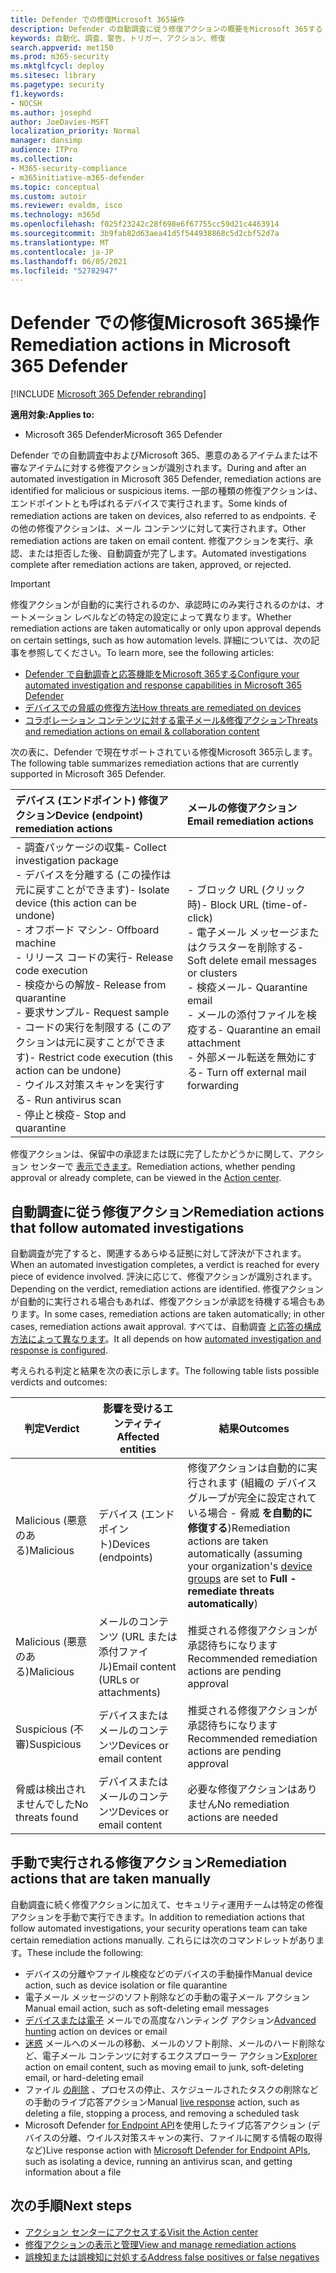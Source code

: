 ```yaml
---
title: Defender での修復Microsoft 365操作
description: Defender の自動調査に従う修復アクションの概要をMicrosoft 365する
keywords: 自動化、調査、警告、トリガー、アクション、修復
search.appverid: met150
ms.prod: m365-security
ms.mktglfcycl: deploy
ms.sitesec: library
ms.pagetype: security
f1.keywords:
- NOCSH
ms.author: josephd
author: JoeDavies-MSFT
localization_priority: Normal
manager: dansimp
audience: ITPro
ms.collection:
- M365-security-compliance
- m365initiative-m365-defender
ms.topic: conceptual
ms.custom: autoir
ms.reviewer: evaldm, isco
ms.technology: m365d
ms.openlocfilehash: f025f23242c28f698e6f67755cc59d21c4463914
ms.sourcegitcommit: 3b9fab82d63aea41d5f544938868c5d2cbf52d7a
ms.translationtype: MT
ms.contentlocale: ja-JP
ms.lasthandoff: 06/05/2021
ms.locfileid: "52782947"
---
```

# <a name="remediation-actions-in-microsoft-365-defender"></a><span data-ttu-id="31cac-104">Defender での修復Microsoft 365操作</span><span class="sxs-lookup"><span data-stu-id="31cac-104">Remediation actions in Microsoft 365 Defender</span></span>

[!INCLUDE [Microsoft 365 Defender rebranding](../includes/microsoft-defender.md)]


<span data-ttu-id="31cac-105">**適用対象:**</span><span class="sxs-lookup"><span data-stu-id="31cac-105">**Applies to:**</span></span>
- <span data-ttu-id="31cac-106">Microsoft 365 Defender</span><span class="sxs-lookup"><span data-stu-id="31cac-106">Microsoft 365 Defender</span></span>

<span data-ttu-id="31cac-107">Defender での自動調査中およびMicrosoft 365、悪意のあるアイテムまたは不審なアイテムに対する修復アクションが識別されます。</span><span class="sxs-lookup"><span data-stu-id="31cac-107">During and after an automated investigation in Microsoft 365 Defender, remediation actions are identified for malicious or suspicious items.</span></span> <span data-ttu-id="31cac-108">一部の種類の修復アクションは、エンドポイントとも呼ばれるデバイスで実行されます。</span><span class="sxs-lookup"><span data-stu-id="31cac-108">Some kinds of remediation actions are taken on devices, also referred to as endpoints.</span></span> <span data-ttu-id="31cac-109">その他の修復アクションは、メール コンテンツに対して実行されます。</span><span class="sxs-lookup"><span data-stu-id="31cac-109">Other remediation actions are taken on email content.</span></span> <span data-ttu-id="31cac-110">修復アクションを実行、承認、または拒否した後、自動調査が完了します。</span><span class="sxs-lookup"><span data-stu-id="31cac-110">Automated investigations complete after remediation actions are taken, approved, or rejected.</span></span>

> [!IMPORTANT]
> <span data-ttu-id="31cac-111">修復アクションが自動的に実行されるのか、承認時にのみ実行されるのかは、オートメーション レベルなどの特定の設定によって異なります。</span><span class="sxs-lookup"><span data-stu-id="31cac-111">Whether remediation actions are taken automatically or only upon approval depends on certain settings, such as how automation levels.</span></span> <span data-ttu-id="31cac-112">詳細については、次の記事を参照してください。</span><span class="sxs-lookup"><span data-stu-id="31cac-112">To learn more, see the following articles:</span></span>
> - [<span data-ttu-id="31cac-113">Defender で自動調査と応答機能をMicrosoft 365する</span><span class="sxs-lookup"><span data-stu-id="31cac-113">Configure your automated investigation and response capabilities in Microsoft 365 Defender</span></span>](m365d-configure-auto-investigation-response.md)
> - [<span data-ttu-id="31cac-114">デバイスでの脅威の修復方法</span><span class="sxs-lookup"><span data-stu-id="31cac-114">How threats are remediated on devices</span></span>](../defender-endpoint/automated-investigations.md)
> - [<span data-ttu-id="31cac-115">コラボレーション コンテンツに対する電子メール&修復アクション</span><span class="sxs-lookup"><span data-stu-id="31cac-115">Threats and remediation actions on email & collaboration content</span></span>](../office-365-security/air-remediation-actions.md#threats-and-remediation-actions)

<span data-ttu-id="31cac-116">次の表に、Defender で現在サポートされている修復Microsoft 365示します。</span><span class="sxs-lookup"><span data-stu-id="31cac-116">The following table summarizes remediation actions that are currently supported in Microsoft 365 Defender.</span></span> 

|<span data-ttu-id="31cac-117">デバイス (エンドポイント) 修復アクション</span><span class="sxs-lookup"><span data-stu-id="31cac-117">Device (endpoint) remediation actions</span></span>  |<span data-ttu-id="31cac-118">メールの修復アクション</span><span class="sxs-lookup"><span data-stu-id="31cac-118">Email remediation actions</span></span>  |
|:---------|:---------|
|<span data-ttu-id="31cac-119">- 調査パッケージの収集</span><span class="sxs-lookup"><span data-stu-id="31cac-119">- Collect investigation package</span></span> <br/><span data-ttu-id="31cac-120">- デバイスを分離する (この操作は元に戻すことができます)</span><span class="sxs-lookup"><span data-stu-id="31cac-120">- Isolate device (this action can be undone)</span></span><br/><span data-ttu-id="31cac-121">- オフボード マシン</span><span class="sxs-lookup"><span data-stu-id="31cac-121">- Offboard machine</span></span> <br/><span data-ttu-id="31cac-122">- リリース コードの実行</span><span class="sxs-lookup"><span data-stu-id="31cac-122">- Release code execution</span></span> <br/><span data-ttu-id="31cac-123">- 検疫からの解放</span><span class="sxs-lookup"><span data-stu-id="31cac-123">- Release from quarantine</span></span> <br/><span data-ttu-id="31cac-124">- 要求サンプル</span><span class="sxs-lookup"><span data-stu-id="31cac-124">- Request sample</span></span> <br/><span data-ttu-id="31cac-125">- コードの実行を制限する (このアクションは元に戻すことができます)</span><span class="sxs-lookup"><span data-stu-id="31cac-125">- Restrict code execution (this action can be undone)</span></span> <br/><span data-ttu-id="31cac-126">- ウイルス対策スキャンを実行する</span><span class="sxs-lookup"><span data-stu-id="31cac-126">- Run antivirus scan</span></span> <br/><span data-ttu-id="31cac-127">- 停止と検疫</span><span class="sxs-lookup"><span data-stu-id="31cac-127">- Stop and quarantine</span></span>      |<span data-ttu-id="31cac-128">- ブロック URL (クリック時)</span><span class="sxs-lookup"><span data-stu-id="31cac-128">- Block URL (time-of-click)</span></span><br/><span data-ttu-id="31cac-129">- 電子メール メッセージまたはクラスターを削除する</span><span class="sxs-lookup"><span data-stu-id="31cac-129">- Soft delete email messages or clusters</span></span><br/><span data-ttu-id="31cac-130">- 検疫メール</span><span class="sxs-lookup"><span data-stu-id="31cac-130">- Quarantine email</span></span><br/><span data-ttu-id="31cac-131">- メールの添付ファイルを検疫する</span><span class="sxs-lookup"><span data-stu-id="31cac-131">- Quarantine an email attachment</span></span><br/><span data-ttu-id="31cac-132">- 外部メール転送を無効にする</span><span class="sxs-lookup"><span data-stu-id="31cac-132">- Turn off external mail forwarding</span></span>          |

<span data-ttu-id="31cac-133">修復アクションは、保留中の承認または既に完了したかどうかに関して、アクション センターで [表示できます](m365d-action-center.md)。</span><span class="sxs-lookup"><span data-stu-id="31cac-133">Remediation actions, whether pending approval or already complete, can be viewed in the [Action center](m365d-action-center.md).</span></span>

## <a name="remediation-actions-that-follow-automated-investigations"></a><span data-ttu-id="31cac-134">自動調査に従う修復アクション</span><span class="sxs-lookup"><span data-stu-id="31cac-134">Remediation actions that follow automated investigations</span></span>

<span data-ttu-id="31cac-135">自動調査が完了すると、関連するあらゆる証拠に対して評決が下されます。</span><span class="sxs-lookup"><span data-stu-id="31cac-135">When an automated investigation completes, a verdict is reached for every piece of evidence involved.</span></span> <span data-ttu-id="31cac-136">評決に応じて、修復アクションが識別されます。</span><span class="sxs-lookup"><span data-stu-id="31cac-136">Depending on the verdict, remediation actions are identified.</span></span> <span data-ttu-id="31cac-137">修復アクションが自動的に実行される場合もあれば、修復アクションが承認を待機する場合もあります。</span><span class="sxs-lookup"><span data-stu-id="31cac-137">In some cases, remediation actions are taken automatically; in other cases, remediation actions await approval.</span></span> <span data-ttu-id="31cac-138">すべては、自動調査 [と応答の構成方法によって異なります](m365d-configure-auto-investigation-response.md)。</span><span class="sxs-lookup"><span data-stu-id="31cac-138">It all depends on how [automated investigation and response is configured](m365d-configure-auto-investigation-response.md).</span></span>

<span data-ttu-id="31cac-139">考えられる判定と結果を次の表に示します。</span><span class="sxs-lookup"><span data-stu-id="31cac-139">The following table lists possible verdicts and outcomes:</span></span>

| <span data-ttu-id="31cac-140">判定</span><span class="sxs-lookup"><span data-stu-id="31cac-140">Verdict</span></span>    | <span data-ttu-id="31cac-141">影響を受けるエンティティ</span><span class="sxs-lookup"><span data-stu-id="31cac-141">Affected entities</span></span>    | <span data-ttu-id="31cac-142">結果</span><span class="sxs-lookup"><span data-stu-id="31cac-142">Outcomes</span></span>|
|------|------|------|
| <span data-ttu-id="31cac-143">Malicious (悪意のある)</span><span class="sxs-lookup"><span data-stu-id="31cac-143">Malicious</span></span>    | <span data-ttu-id="31cac-144">デバイス (エンドポイント)</span><span class="sxs-lookup"><span data-stu-id="31cac-144">Devices (endpoints)</span></span>    | <span data-ttu-id="31cac-145">修復アクションは自動的に実行されます (組織の [](m365d-configure-auto-investigation-response.md#review-or-change-the-automation-level-for-device-groups)デバイス グループが完全に設定されている場合 - 脅威 **を自動的に修復する**)</span><span class="sxs-lookup"><span data-stu-id="31cac-145">Remediation actions are taken automatically (assuming your organization's [device groups](m365d-configure-auto-investigation-response.md#review-or-change-the-automation-level-for-device-groups) are set to **Full - remediate threats automatically**)</span></span>|
| <span data-ttu-id="31cac-146">Malicious (悪意のある)</span><span class="sxs-lookup"><span data-stu-id="31cac-146">Malicious</span></span>    | <span data-ttu-id="31cac-147">メールのコンテンツ (URL または添付ファイル)</span><span class="sxs-lookup"><span data-stu-id="31cac-147">Email content (URLs or attachments)</span></span> | <span data-ttu-id="31cac-148">推奨される修復アクションが承認待ちになります</span><span class="sxs-lookup"><span data-stu-id="31cac-148">Recommended remediation actions are pending approval</span></span>|
| <span data-ttu-id="31cac-149">Suspicious (不審)</span><span class="sxs-lookup"><span data-stu-id="31cac-149">Suspicious</span></span>    | <span data-ttu-id="31cac-150">デバイスまたはメールのコンテンツ</span><span class="sxs-lookup"><span data-stu-id="31cac-150">Devices or email content</span></span> | <span data-ttu-id="31cac-151">推奨される修復アクションが承認待ちになります</span><span class="sxs-lookup"><span data-stu-id="31cac-151">Recommended remediation actions are pending approval</span></span>|
| <span data-ttu-id="31cac-152">脅威は検出されませんでした</span><span class="sxs-lookup"><span data-stu-id="31cac-152">No threats found</span></span>    | <span data-ttu-id="31cac-153">デバイスまたはメールのコンテンツ</span><span class="sxs-lookup"><span data-stu-id="31cac-153">Devices or email content</span></span>    | <span data-ttu-id="31cac-154">必要な修復アクションはありません</span><span class="sxs-lookup"><span data-stu-id="31cac-154">No remediation actions are needed</span></span>|


## <a name="remediation-actions-that-are-taken-manually"></a><span data-ttu-id="31cac-155">手動で実行される修復アクション</span><span class="sxs-lookup"><span data-stu-id="31cac-155">Remediation actions that are taken manually</span></span>

<span data-ttu-id="31cac-156">自動調査に続く修復アクションに加えて、セキュリティ運用チームは特定の修復アクションを手動で実行できます。</span><span class="sxs-lookup"><span data-stu-id="31cac-156">In addition to remediation actions that follow automated investigations, your security operations team can take certain remediation actions manually.</span></span> <span data-ttu-id="31cac-157">これらには次のコマンドレットがあります。</span><span class="sxs-lookup"><span data-stu-id="31cac-157">These include the following:</span></span>

- <span data-ttu-id="31cac-158">デバイスの分離やファイル検疫などのデバイスの手動操作</span><span class="sxs-lookup"><span data-stu-id="31cac-158">Manual device action, such as device isolation or file quarantine</span></span>
- <span data-ttu-id="31cac-159">電子メール メッセージのソフト削除などの手動の電子メール アクション</span><span class="sxs-lookup"><span data-stu-id="31cac-159">Manual email action, such as soft-deleting email messages</span></span> 
- <span data-ttu-id="31cac-160">[デバイスまたは電子](../defender-endpoint/advanced-hunting-overview.md) メールでの高度なハンティング アクション</span><span class="sxs-lookup"><span data-stu-id="31cac-160">[Advanced hunting](../defender-endpoint/advanced-hunting-overview.md) action on devices or email</span></span>
- <span data-ttu-id="31cac-161">[迷惑](../office-365-security/threat-explorer.md) メールへのメールの移動、メールのソフト削除、メールのハード削除など、電子メール コンテンツに対するエクスプローラー アクション</span><span class="sxs-lookup"><span data-stu-id="31cac-161">[Explorer](../office-365-security/threat-explorer.md) action on email content, such as moving email to junk, soft-deleting email, or hard-deleting email</span></span>
- <span data-ttu-id="31cac-162">ファイル [の削除](https://docs.microsoft.com/windows/security/threat-protection/microsoft-defender-atp/live-response) 、プロセスの停止、スケジュールされたタスクの削除などの手動のライブ応答アクション</span><span class="sxs-lookup"><span data-stu-id="31cac-162">Manual [live response](https://docs.microsoft.com/windows/security/threat-protection/microsoft-defender-atp/live-response) action, such as deleting a file, stopping a process, and removing a scheduled task</span></span>
- <span data-ttu-id="31cac-163">Microsoft Defender [for Endpoint API](../defender-endpoint/management-apis.md#microsoft-defender-for-endpoint-apis)を使用したライブ応答アクション (デバイスの分離、ウイルス対策スキャンの実行、ファイルに関する情報の取得など)</span><span class="sxs-lookup"><span data-stu-id="31cac-163">Live response action with [Microsoft Defender for Endpoint APIs](../defender-endpoint/management-apis.md#microsoft-defender-for-endpoint-apis), such as isolating a device, running an antivirus scan, and getting information about a file</span></span>

## <a name="next-steps"></a><span data-ttu-id="31cac-164">次の手順</span><span class="sxs-lookup"><span data-stu-id="31cac-164">Next steps</span></span>

- [<span data-ttu-id="31cac-165">アクション センターにアクセスする</span><span class="sxs-lookup"><span data-stu-id="31cac-165">Visit the Action center</span></span>](m365d-action-center.md)
- [<span data-ttu-id="31cac-166">修復アクションの表示と管理</span><span class="sxs-lookup"><span data-stu-id="31cac-166">View and manage remediation actions</span></span>](m365d-autoir-actions.md)
- [<span data-ttu-id="31cac-167">誤検知または誤検知に対処する</span><span class="sxs-lookup"><span data-stu-id="31cac-167">Address false positives or false negatives</span></span>](m365d-autoir-report-false-positives-negatives.md)
